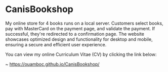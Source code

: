 # CanisBookshop
My online store for 4 books runs on a local server. Customers select books, pay with MasterCard on the payment page, and validate the payment. If successful, they're redirected to a confirmation page. The website showcases optimized design and functionality for desktop and mobile, ensuring a secure and efficient user experience.

You can view my online Curriculum Vitae (CV) by clicking the link below:


~ https://ouamboc.github.io/CanisBookshop/
